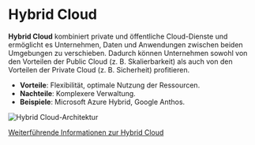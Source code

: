 # Hybrid Cloud

**Hybrid Cloud** kombiniert private und öffentliche Cloud-Dienste und ermöglicht es Unternehmen, Daten und Anwendungen zwischen beiden Umgebungen zu verschieben. Dadurch können Unternehmen sowohl von den Vorteilen der Public Cloud (z. B. Skalierbarkeit) als auch von den Vorteilen der Private Cloud (z. B. Sicherheit) profitieren.

- **Vorteile**: Flexibilität, optimale Nutzung der Ressourcen.
- **Nachteile**: Komplexere Verwaltung.
- **Beispiele**: Microsoft Azure Hybrid, Google Anthos.

![Hybrid Cloud-Architektur](https://i2.wp.com/www.cloudnowtech.com/blog/wp-content/uploads/2019/04/Hybrid-Cloud-1140-x-760.jpg?fit=1140%2C760&ssl=1)

[Weiterführende Informationen zur Hybrid Cloud](https://de.wikipedia.org/wiki/Hybrid_Cloud)
